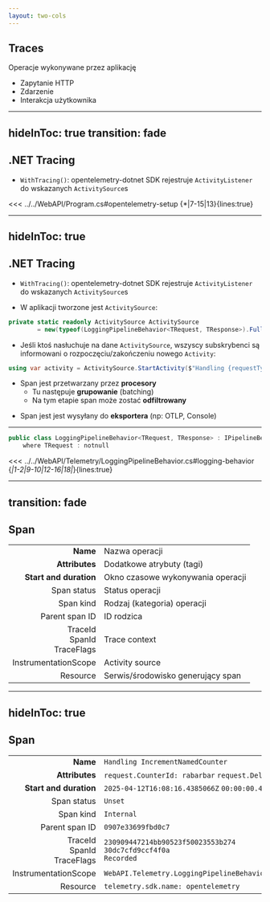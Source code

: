 ```yaml
---
layout: two-cols
---
```

## Traces
Operacje wykonywane przez aplikację

<v-clicks>

- Zapytanie HTTP
- Zdarzenie
- Interakcja użytkownika

</v-clicks>

---
hideInToc: true
transition: fade
---

## .NET Tracing

- `WithTracing()`: opentelemetry-dotnet SDK rejestruje `ActivityListener` do wskazanych `ActivitySource`s

<<< ../../WebAPI/Program.cs#opentelemetry-setup {*|7-15|13}{lines:true}

---
hideInToc: true
---

## .NET Tracing

<div>

- `WithTracing()`: opentelemetry-dotnet SDK rejestruje `ActivityListener` do wskazanych `ActivitySource`s

</div>

<div>

- W aplikacji tworzone jest `ActivitySource`:

```csharp
private static readonly ActivitySource ActivitySource
        = new(typeof(LoggingPipelineBehavior<TRequest, TResponse>).FullName!);
```
</div>

<v-clicks>

<div>

- Jeśli ktoś nasłuchuje na dane `ActivitySource`, wszyscy subskrybenci są informowani o rozpoczęciu/zakończeniu nowego `Activity`:

```csharp
using var activity = ActivitySource.StartActivity($"Handling {requestTypeName}", ActivityKind.Internal);
```

</div>

<div>

- Span jest przetwarzany przez **procesory**
    - Tu następuje **grupowanie** (batching)
    - Na tym etapie span może zostać **odfiltrowany**

</div>

<div>

- Span jest jest wysyłany do **eksportera** (np: OTLP, Console)

</div>

</v-clicks>

<!--
- sampling
- ActivitySource:
  - factory do tworzenia Activities
  - przestrzeń nazw
  - używa ActivityListenera do notyfikacji w przypadku gdy coś nasłuchuje na dane ActivitySource

- Activity:
  - unit of work
  - używa AsyncLocal<Activity> do przetrzymywania kontekstu pomiędzy wywołaniami asynchronicznymi

-->
---

```csharp
public class LoggingPipelineBehavior<TRequest, TResponse> : IPipelineBehavior<TRequest, TResponse>
    where TRequest : notnull
```

<<< ../../WebAPI/Telemetry/LoggingPipelineBehavior.cs#logging-behavior {*|1-2|9-10|12-16|18|*}{lines:true}

<!--

- Czym jest mediatorowy pipeline behavior?
  - porównanie do middleware

-->

---
transition: fade
---

## Span
<v-clicks>

|                                   |                                   |
|----------------------------------:|:----------------------------------|
|                          **Name** | Nazwa operacji                    |
|                    **Attributes** | Dodatkowe atrybuty (tagi)         |
|            **Start and duration** | Okno czasowe wykonywania operacji |
|                       Span status | Status operacji                   |
|                         Span kind | Rodzaj (kategoria) operacji       |
|                    Parent span ID | ID rodzica                        |
| TraceId<br/>SpanId<br/>TraceFlags | Trace context                     |
|              InstrumentationScope | Activity source                   |
|                          Resource | Serwis/środowisko generujący span |

</v-clicks>


---
hideInToc: true
---

## Span

|                                   |                                                                                   |
|----------------------------------:|:----------------------------------------------------------------------------------|
|                          **Name** | `Handling IncrementNamedCounter`                                                  |
|                    **Attributes** | `request.CounterId: rabarbar` `request.Delta: 1`                                  |
|            **Start and duration** | `2025-04-12T16:08:16.4385066Z` `00:00:00.4275037`                                 |
|                       Span status | `Unset`                                                                           |
|                         Span kind | `Internal`                                                                        |
|                    Parent span ID | `0907e33699fbd0c7`                                                                |
| TraceId<br/>SpanId<br/>TraceFlags | `230909447214bb90523f50023553b274`<br/>`30dc7cfd9ccf4f0a`<br/>`Recorded`          |
|              InstrumentationScope | `WebAPI.Telemetry.LoggingPipelineBehavior<WebAPI.Handlers.IncrementNamedCounter>` |
|                          Resource | `telemetry.sdk.name: opentelemetry`                                               |
